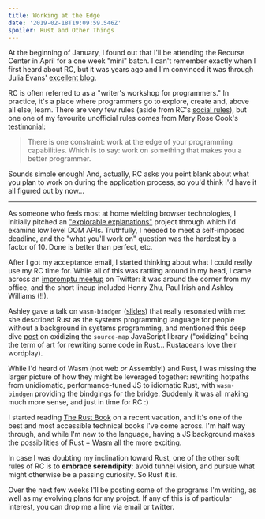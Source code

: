 ```yaml
---
title: Working at the Edge
date: '2019-02-18T19:09:59.546Z'
spoiler: Rust and Other Things
---
```


At the beginning of January, I found out that I'll be attending the Recurse Center in April for a one week "mini" batch. I can't remember exactly when I first heard about RC, but it was years ago and I'm convinced it was through Julia Evans' [excellent blog](https://jvns.ca/).

RC is often referred to as a "writer's workshop for programmers." In practice, it's a place where programmers go to explore, create and, above all else, learn. There are very few rules (aside from RC's [social rules](https://www.recurse.com/social-rules)), but one one of my favourite unofficial rules comes from Mary Rose Cook's [testimonial](https://maryrosecook.com/blog/post/recurse-center-testimonial):

> There is one constraint: work at the edge of your programming capabilities. Which is to say: work on something that makes you a better programmer.

Sounds simple enough! And, actually, RC asks you point blank about what you plan to work on during the application process, so you'd think I'd have it all figured out by now...

---

As someone who feels most at home wielding browser technologies, I initially pitched an ["explorable explanations"](https://explorabl.es/) project through which I'd examine low level DOM APIs. Truthfully, I needed to meet a self-imposed deadline, and the "what you'll work on" question was the hardest by a factor of 10. Done is better than perfect, etc.

After I got my acceptance email, I started thinking about what I could really use my RC time for. While all of this was rattling around in my head, I came across an [impromptu meetup](https://twitter.com/kosamari/status/1088191984718761984) on Twitter: it was around the corner from my office, and the short lineup included Henry Zhu, Paul Irish and Ashley Williams (!!).

Ashley gave a talk on `wasm-bindgen` ([slides](https://bit.ly/hello-wasm-bindgen)) that really resonated with me: she described Rust as the systems programming language for people without a background in systems programming, and mentioned this deep dive [post](https://hacks.mozilla.org/2018/01/oxidizing-source-maps-with-rust-and-webassembly/) on oxidizing the `source-map` JavaScript library ("oxidizing" being the term of art for rewriting some code in Rust... Rustaceans love their wordplay).

While I'd heard of Wasm (not web _or_ Assembly!) and Rust, I was missing the larger picture of how they might be leveraged together: rewriting hotpaths from unidiomatic, performance-tuned JS to idiomatic Rust, with `wasm-bindgen` providing the bindgings for the bridge. Suddenly it was all making much more sense, and just in time for RC :)

I started reading [The Rust Book](https://doc.rust-lang.org/stable/book/) on a recent vacation, and it's one of the best and most accessible technical books I've come across. I'm half way through, and while I'm new to the language, having a JS background makes the possibilities of Rust + Wasm all the more exciting.

In case I was doubting my inclination toward Rust, one of the other soft rules of RC is to **embrace serendipity**: avoid tunnel vision, and pursue what might otherwise be a passing curiosity. So Rust it is.

Over the next few weeks I'll be posting some of the programs I'm writing, as well as my evolving plans for my project. If any of this is of particular interest, you can drop me a line via email or twitter.
